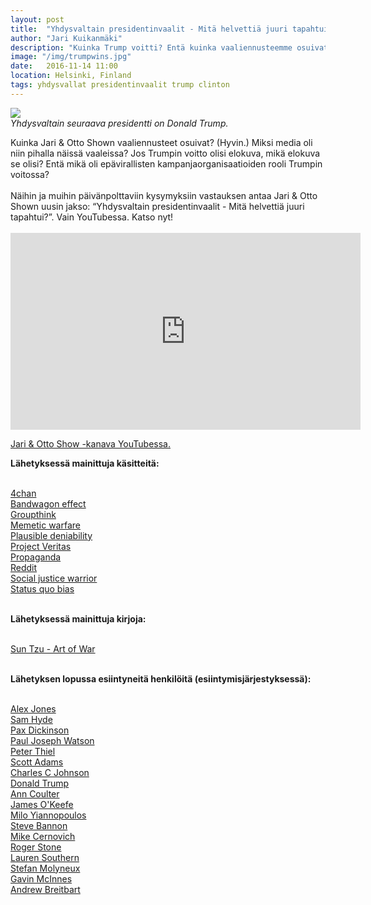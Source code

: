 ```yaml
---
layout: post
title:  "Yhdysvaltain presidentinvaalit - Mitä helvettiä juuri tapahtui?"
author: "Jari Kuikanmäki"
description: "Kuinka Trump voitti? Entä kuinka vaaliennusteemme osuivat? (Hyvin). Analysoimme Yhdysvaltain presidentinvaaleja."
image: "/img/trumpwins.jpg"
date:   2016-11-14 11:00
location: Helsinki, Finland
tags: yhdysvallat presidentinvaalit trump clinton
---
```


<div class="post-image">
<img src="{{ "/img/trumpwins.jpg" | prepend: site.baseurl }}">
</div>
<em>Yhdysvaltain seuraava presidentti on Donald Trump.</em>

<p>Kuinka Jari & Otto Shown vaaliennusteet osuivat? (Hyvin.) Miksi media oli niin pihalla näissä vaaleissa? Jos Trumpin voitto olisi elokuva, mikä elokuva se olisi? Entä mikä oli epävirallisten kampanjaorganisaatioiden rooli Trumpin voitossa?<br><br>Näihin ja muihin päivänpolttaviin kysymyksiin vastauksen antaa Jari & Otto Shown uusin jakso: “Yhdysvaltain presidentinvaalit - Mitä helvettiä juuri tapahtui?”. Vain YouTubessa. Katso nyt!<br><br>

<iframe width="560" height="315" src="http://www.youtube.com/embed/KRMrZPlkl-k" frameborder="0" allowfullscreen></iframe>

<p><a href="http://www.youtube.com/channel/UCHOTEl3XEzqv3VuLr20cyOA" target="_blank">Jari & Otto Show -kanava YouTubessa.</a></p>

<b>Lähetyksessä mainittuja käsitteitä:</b><br><br>

<a href="http://en.wikipedia.org/wiki/4chan" target="_blank">4chan</a><br>
<a href="http://en.wikipedia.org/wiki/Bandwagon_effect" target="_blank">Bandwagon effect</a><br>
<a href="http://en.wikipedia.org/wiki/Groupthink" target="_blank">Groupthink</a><br>
<a href="http://en.wikipedia.org/wiki/Meme" target="_blank">Memetic warfare</a><br>
<a href="http://en.wikipedia.org/wiki/Plausible_deniability" target="_blank">Plausible deniability</a><br>
<a href="http://twitter.com/Project_Veritas" target="_blank">Project Veritas</a><br>
<a href="http://en.wikipedia.org/wiki/Propaganda" target="_blank">Propaganda</a><br>
<a href="http://en.wikipedia.org/wiki/Reddit" target="_blank">Reddit</a><br>
<a href="http://en.wikipedia.org/wiki/Social_justice_warrior" target="_blank">Social justice warrior</a><br>
<a href="http://en.wikipedia.org/wiki/Status_quo_bias" target="_blank">Status quo bias</a><br><br>

<b>Lähetyksessä mainittuja kirjoja:</b><br><br>

<a href="http://www.amazon.com/Art-War-Sun-Tzu/dp/1599869772" target="_blank">Sun Tzu - Art of War</a><br><br>

<b>Lähetyksen lopussa esiintyneitä henkilöitä (esiintymisjärjestyksessä):</b><br><br>

<a href="http://en.wikipedia.org/wiki/Alex_Jones_(radio_host)" target="_blank">Alex Jones</a><br>
<a href="http://en.wikipedia.org/wiki/Sam_Hyde" target="_blank">Sam Hyde</a><br>
<a href="http://twitter.com/paxdickinson" target="_blank">Pax Dickinson</a><br>
<a href="http://twitter.com/prisonplanet" target="_blank">Paul Joseph Watson</a><br>
<a href="http://en.wikipedia.org/wiki/Peter_Thiel" target="_blank">Peter Thiel</a><br>
<a href="http://en.wikipedia.org/wiki/Scott_Adams" target="_blank">Scott Adams</a><br>
<a href="http://en.wikipedia.org/wiki/Charles_C._Johnson" target="_blank">Charles C Johnson</a><br> 
<a href="http://en.wikipedia.org/wiki/Donald_Trump" target="_blank">Donald Trump</a><br>
<a href="http://en.wikipedia.org/wiki/Ann_Coulter" target="_blank">Ann Coulter</a><br> 
<a href="http://en.wikipedia.org/wiki/James_O%27Keefe" target="_blank">James O'Keefe</a><br> 
<a href="http://en.wikipedia.org/wiki/Milo_Yiannopoulos" target="_blank">Milo Yiannopoulos</a><br> 
<a href="http://en.wikipedia.org/wiki/Stephen_Bannon" target="_blank">Steve Bannon</a><br> 
<a href="http://en.wikipedia.org/wiki/Mike_Cernovich" target="_blank">Mike Cernovich</a><br> 
<a href="http://en.wikipedia.org/wiki/Roger_Stone" target="_blank">Roger Stone</a><br> 
<a href="http://en.wikipedia.org/wiki/Lauren_Southern" target="_blank">Lauren Southern</a><br> 
<a href="http://en.wikipedia.org/wiki/Stefan_Molyneux" target="_blank">Stefan Molyneux</a><br> 
<a href="http://en.wikipedia.org/wiki/Gavin_McInnes" target="_blank">Gavin McInnes</a><br> 
<a href="http://en.wikipedia.org/wiki/Andrew_Breitbart" target="_blank">Andrew Breitbart﻿</a><br>

</p>